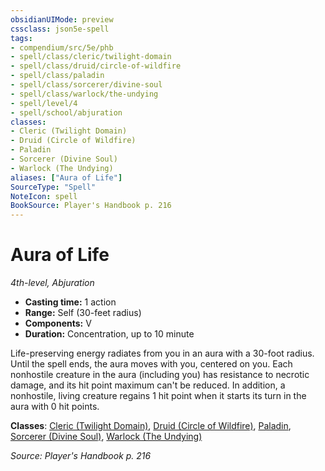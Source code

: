 ```yaml
---
obsidianUIMode: preview
cssclass: json5e-spell
tags:
- compendium/src/5e/phb
- spell/class/cleric/twilight-domain
- spell/class/druid/circle-of-wildfire
- spell/class/paladin
- spell/class/sorcerer/divine-soul
- spell/class/warlock/the-undying
- spell/level/4
- spell/school/abjuration
classes:
- Cleric (Twilight Domain)
- Druid (Circle of Wildfire)
- Paladin
- Sorcerer (Divine Soul)
- Warlock (The Undying)
aliases: ["Aura of Life"]
SourceType: "Spell"
NoteIcon: spell
BookSource: Player's Handbook p. 216
---
```

# Aura of Life
*4th-level, Abjuration*  

- **Casting time:** 1 action
- **Range:** Self (30-feet radius)
- **Components:** V
- **Duration:** Concentration, up to 10 minute

Life-preserving energy radiates from you in an aura with a 30-foot radius. Until the spell ends, the aura moves with you, centered on you. Each nonhostile creature in the aura (including you) has resistance to necrotic damage, and its hit point maximum can't be reduced. In addition, a nonhostile, living creature regains 1 hit point when it starts its turn in the aura with 0 hit points.

**Classes**: [Cleric (Twilight Domain)](/2-Mechanics/CLI/classes/cleric-twilight-domain-tce.md), [Druid (Circle of Wildfire)](/2-Mechanics/CLI/classes/druid-circle-of-wildfire-tce.md), [Paladin](/2-Mechanics/CLI/classes/paladin.md), [Sorcerer (Divine Soul)](/2-Mechanics/CLI/classes/sorcerer-divine-soul-xge.md), [Warlock (The Undying)](/2-Mechanics/CLI/classes/warlock-the-undying-scag.md)

*Source: Player's Handbook p. 216*